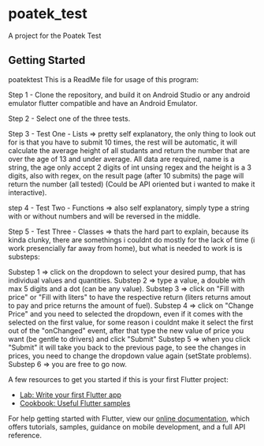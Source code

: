 # poatek_test

A project for the Poatek Test

## Getting Started

poatektest This is a ReadMe file for usage of this program:

Step 1 - Clone the repository, and build it on Android Studio or any android emulator flutter compatible and have an Android Emulator.

Step 2 - Select one of the three tests.

Step 3 - Test One - Lists => pretty self explanatory, the only thing to look out for is that you have to submit 10 times, the rest will be automatic, it will calculate the average height of all studants and return the number that are over the age of 13 and under average. All data are required, name is a string, the age only accept 2 digits of int unsing regex and the height is a 3 digits, also with regex, on the result page (after 10 submits) the page will return the number (all tested) (Could be API oriented but i wanted to make it interactive).

step 4 - Test Two - Functions => also self explanatory, simply type a string with or without numbers and will be reversed in the middle.

Step 5 - Test Three - Classes => thats the hard part to explain, because its kinda clunky, there are somethings i couldnt do mostly for the lack of time (i work presencially far away from home), but what is needed to work is is substeps:

  Substep 1 => click on the dropdown to select your desired pump, that has individual values and quantities.
  Substep 2 => type a value, a double with max 5 digits and a dot (can be any value).
  Substep 3 => click on "Fill with price" or "Fill with liters" to have the respective return (liters returns amout to pay and price returns the amount of fuel).
  Substep 4 => click on "Change Price" and you need to selected the dropdown, even if it comes with the selected on the first value, for some reason i couldnt make it select the first out of the "onChanged" event, after that type the new value of price you want (be gentle to drivers) and click "Submit"
  Substep 5 => when you click "Submit" it will take you back to the previous page, to see the changes in prices, you need to change the dropdown value again (setState problems).
  Substep 6 => you are free to go now.


A few resources to get you started if this is your first Flutter project:

- [Lab: Write your first Flutter app](https://flutter.dev/docs/get-started/codelab)
- [Cookbook: Useful Flutter samples](https://flutter.dev/docs/cookbook)

For help getting started with Flutter, view our
[online documentation](https://flutter.dev/docs), which offers tutorials,
samples, guidance on mobile development, and a full API reference.
